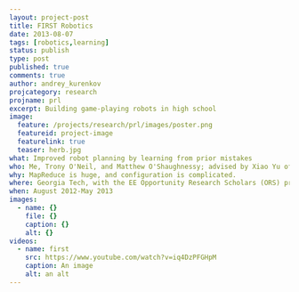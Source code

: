 ```yaml
---
layout: project-post
title: FIRST Robotics
date: 2013-08-07
tags: [robotics,learning]
status: publish
type: post
published: true
comments: true
author: andrey_kurenkov
projcategory: research
projname: prl
excerpt: Building game-playing robots in high school
image:
  feature: /projects/research/prl/images/poster.png
  featureid: project-image
  featurelink: true
  teaser: herb.jpg
what: Improved robot planning by learning from prior mistakes
who: Me, Trony O'Neil, and Matthew O'Shaughnessy; advised by Xiao Yu of the Parallel and Distributed Computing Lab
why: MapReduce is huge, and configuration is complicated. 
where: Georgia Tech, with the EE Opportunity Research Scholars (ORS) program
when: August 2012-May 2013
images:
  - name: {}
    file: {}
    caption: {}
    alt: {}
videos:
  - name: first
    src: https://www.youtube.com/watch?v=iq4DzPFGHpM
    caption: An image
    alt: an alt
---
```

